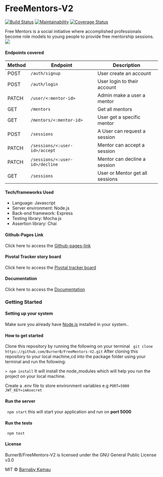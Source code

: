 # FreeMentors-V2
[![Build Status](https://travis-ci.org/BurnerB/FreeMentors-V2.svg?branch=develop)](https://travis-ci.org/BurnerB/FreeMentors-V2)
[![Maintainability](https://api.codeclimate.com/v1/badges/9bb38711fceb55a72b11/maintainability)](https://codeclimate.com/github/BurnerB/FreeMentors-V2/maintainability)
[![Coverage Status](https://coveralls.io/repos/github/BurnerB/FreeMentors-V2/badge.svg?branch=develop)](https://coveralls.io/github/BurnerB/FreeMentors-V2?branch=develop)

Free Mentors is a social initiative where accomplished professionals become role models to young people to provide free mentorship sessions.
![](https://i.ibb.co/BZpRGPV/1.png)
#### Endpoints covered
| Method        | Endpoint                 | Description|
| ------------- | --------------------------|------------|
| POST           |`/auth/signup`   |User create an account|
| POST          | `/auth/login`   |User login to their account|
| PATCH          | `/user/<:mentor-id>` |Admin make a user a mentor|
| GET        | `/mentors`    |Get all mentors|
| GET         | `/mentors/<:mentor-id>`|User get a specific mentor|
| POST          | `/sessions`       |A User can request a session|
| PATCH       | `/sessions/<:user-id>/accept` |Mentor can accept a session|
| PATCH       | `/sessions/<:user-id>/decline` |Mentor can decline a session|
| GET          | `/sessions`|User or Mentor get all sessions|


#### Tech/frameworks Used
* Language: Javascript
* Server environment: Node.js 
* Back-end framework: Express 
* Testing library: Mocha.js
* Assertion library: Chai 
#### Github-Pages Link
Click here to access the [Github-pages-link](https://burnerb.github.io/FreeMentors-UI/UI/)
#### Pivotal Tracker story board
Click here to access the [Pivotal tracker board](https://www.pivotaltracker.com/n/projects/2379373)
#### Documentation
Click here to access the [Documentation](https://free-mentors.herokuapp.com/api-docs/)

### Getting Started
#### Setting up your system
Make sure you already have [Node.js](https://nodejs.org/en/) installed in your system..
#### How to get started
Clone this  repository by running the following on your terminal
` git clone https://github.com/BurnerB/FreeMentors-V2.git`
After cloning this repository to your local machine,cd into the package folder using your terminal and run the following:

`> npm install`
It will install the node_modules which will help you run the project on your local machine.

Create a .env file to store environment variables e.g
`
PORT=5000
JWT_KEY=imAsecret
`
#### Run the server
` npm start`
this will start your application and run on  **port 5000**

#### Run the tests
` npm test`


#### License
BurnerB/FreeMentors-V2 is licensed under the
GNU General Public License v3.0

MIT © [Barnaby Kamau](barnabykamau@gmail.com)

